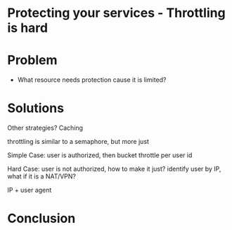 # Protecting your services - Throttling is hard

# Problem
- What resource needs protection cause it is limited?

# Solutions
Other strategies? Caching

throttling is similar to a semaphore, but more just


Simple Case: user is authorized, then bucket throttle per user id



Hard Case: user is not authorized, how to make it just?
identify user by IP, what if it is a NAT/VPN?


IP + user agent

# Conclusion
